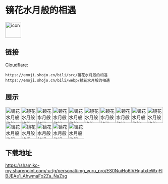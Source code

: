 # 镜花水月般的相遇
<img src="https://emoji.shojo.cn/bili/src/镜花水月般的相遇/icon.png" width="50" height="50" alt="icon">

## 链接
Cloudflare:
```
https://emoji.shojo.cn/bili/src/镜花水月般的相遇
https://emoji.shojo.cn/bili/webp/镜花水月般的相遇
```
## 展示
<img src="https://emoji.shojo.cn/bili/src/镜花水月般的相遇/镜花水月般的相遇-喜欢.png" width="50" height="50" alt="镜花水月般的相遇-喜欢"><img src="https://emoji.shojo.cn/bili/src/镜花水月般的相遇/镜花水月般的相遇-傲娇.png" width="50" height="50" alt="镜花水月般的相遇-傲娇"><img src="https://emoji.shojo.cn/bili/src/镜花水月般的相遇/镜花水月般的相遇-你走.png" width="50" height="50" alt="镜花水月般的相遇-你走"><img src="https://emoji.shojo.cn/bili/src/镜花水月般的相遇/镜花水月般的相遇-害羞.png" width="50" height="50" alt="镜花水月般的相遇-害羞"><img src="https://emoji.shojo.cn/bili/src/镜花水月般的相遇/镜花水月般的相遇-哭唧唧.png" width="50" height="50" alt="镜花水月般的相遇-哭唧唧"><img src="https://emoji.shojo.cn/bili/src/镜花水月般的相遇/镜花水月般的相遇-惊讶.png" width="50" height="50" alt="镜花水月般的相遇-惊讶"><img src="https://emoji.shojo.cn/bili/src/镜花水月般的相遇/镜花水月般的相遇-羡慕.png" width="50" height="50" alt="镜花水月般的相遇-羡慕"><img src="https://emoji.shojo.cn/bili/src/镜花水月般的相遇/镜花水月般的相遇-无语.png" width="50" height="50" alt="镜花水月般的相遇-无语"><img src="https://emoji.shojo.cn/bili/src/镜花水月般的相遇/镜花水月般的相遇-汗.png" width="50" height="50" alt="镜花水月般的相遇-汗"><img src="https://emoji.shojo.cn/bili/src/镜花水月般的相遇/镜花水月般的相遇-认真脸.png" width="50" height="50" alt="镜花水月般的相遇-认真脸"><img src="https://emoji.shojo.cn/bili/src/镜花水月般的相遇/镜花水月般的相遇-鬼脸.png" width="50" height="50" alt="镜花水月般的相遇-鬼脸"><img src="https://emoji.shojo.cn/bili/src/镜花水月般的相遇/镜花水月般的相遇-送花花.png" width="50" height="50" alt="镜花水月般的相遇-送花花"><img src="https://emoji.shojo.cn/bili/src/镜花水月般的相遇/镜花水月般的相遇-比耶.png" width="50" height="50" alt="镜花水月般的相遇-比耶"><img src="https://emoji.shojo.cn/bili/src/镜花水月般的相遇/镜花水月般的相遇-打瞌睡.png" width="50" height="50" alt="镜花水月般的相遇-打瞌睡"><img src="https://emoji.shojo.cn/bili/src/镜花水月般的相遇/镜花水月般的相遇-晕.png" width="50" height="50" alt="镜花水月般的相遇-晕">

## 下载地址

https://shamiko-my.sharepoint.com/:u:/g/personal/img_yuru_pro/ES0NuiHo6lVHqutxteWxjFIBJEAe1_AhwmaFo2Za_NaZsg